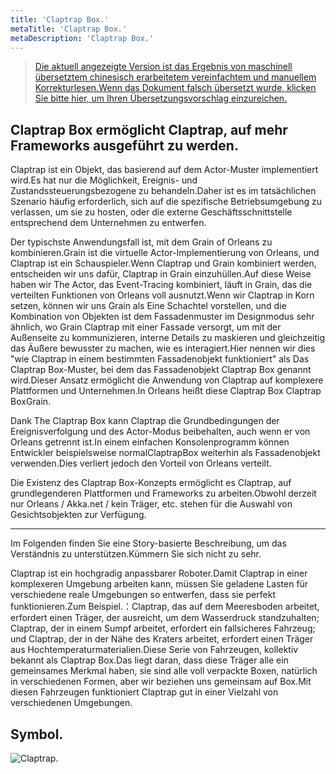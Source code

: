 ```yaml
---
title: 'Claptrap Box.'
metaTitle: 'Claptrap Box.'
metaDescription: 'Claptrap Box.'
---
```


> [Die aktuell angezeigte Version ist das Ergebnis von maschinell übersetztem chinesisch erarbeitetem vereinfachtem und manuellem Korrekturlesen.Wenn das Dokument falsch übersetzt wurde, klicken Sie bitte hier, um Ihren Übersetzungsvorschlag einzureichen.](https://crwd.in/newbeclaptrap)

## Claptrap Box ermöglicht Claptrap, auf mehr Frameworks ausgeführt zu werden.

Claptrap ist ein Objekt, das basierend auf dem Actor-Muster implementiert wird.Es hat nur die Möglichkeit, Ereignis- und Zustandssteuerungsbezogene zu behandeln.Daher ist es im tatsächlichen Szenario häufig erforderlich, sich auf die spezifische Betriebsumgebung zu verlassen, um sie zu hosten, oder die externe Geschäftsschnittstelle entsprechend dem Unternehmen zu entwerfen.

Der typischste Anwendungsfall ist, mit dem Grain of Orleans zu kombinieren.Grain ist die virtuelle Actor-Implementierung von Orleans, und Claptrap ist ein Schauspieler.Wenn Claptrap und Grain kombiniert werden, entscheiden wir uns dafür, Claptrap in Grain einzuhüllen.Auf diese Weise haben wir The Actor, das Event-Tracing kombiniert, läuft in Grain, das die verteilten Funktionen von Orleans voll ausnutzt.Wenn wir Claptrap in Korn setzen, können wir uns Grain als Eine Schachtel vorstellen, und die Kombination von Objekten ist dem Fassadenmuster im Designmodus sehr ähnlich, wo Grain Claptrap mit einer Fassade versorgt, um mit der Außenseite zu kommunizieren, interne Details zu maskieren und gleichzeitig das Äußere bewusster zu machen, wie es interagiert.Hier nennen wir dies "wie Claptrap in einem bestimmten Fassadenobjekt funktioniert" als Das Claptrap Box-Muster, bei dem das Fassadenobjekt Claptrap Box genannt wird.Dieser Ansatz ermöglicht die Anwendung von Claptrap auf komplexere Plattformen und Unternehmen.In Orleans heißt diese Claptrap Box Claptrap BoxGrain.

Dank The Claptrap Box kann Claptrap die Grundbedingungen der Ereignisverfolgung und des Actor-Modus beibehalten, auch wenn er von Orleans getrennt ist.In einem einfachen Konsolenprogramm können Entwickler beispielsweise normalClaptrapBox weiterhin als Fassadenobjekt verwenden.Dies verliert jedoch den Vorteil von Orleans verteilt.

Die Existenz des Claptrap Box-Konzepts ermöglicht es Claptrap, auf grundlegenderen Plattformen und Frameworks zu arbeiten.Obwohl derzeit nur Orleans / Akka.net / kein Träger, etc. stehen für die Auswahl von Gesichtsobjekten zur Verfügung.

---

Im Folgenden finden Sie eine Story-basierte Beschreibung, um das Verständnis zu unterstützen.Kümmern Sie sich nicht zu sehr.

Claptrap ist ein hochgradig anpassbarer Roboter.Damit Claptrap in einer komplexeren Umgebung arbeiten kann, müssen Sie geladene Lasten für verschiedene reale Umgebungen so entwerfen, dass sie perfekt funktionieren.Zum Beispiel.：Claptrap, das auf dem Meeresboden arbeitet, erfordert einen Träger, der ausreicht, um dem Wasserdruck standzuhalten; Claptrap, der in einem Sumpf arbeitet, erfordert ein fallsicheres Fahrzeug; und Claptrap, der in der Nähe des Kraters arbeitet, erfordert einen Träger aus Hochtemperaturmaterialien.Diese Serie von Fahrzeugen, kollektiv bekannt als Claptrap Box.Das liegt daran, dass diese Träger alle ein gemeinsames Merkmal haben, sie sind alle voll verpackte Boxen, natürlich in verschiedenen Formen, aber wir beziehen uns gemeinsam auf Box.Mit diesen Fahrzeugen funktioniert Claptrap gut in einer Vielzahl von verschiedenen Umgebungen.

## Symbol.

![Claptrap.](/images/claptrap_icons/claptrap_box.svg)
